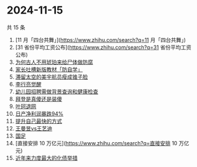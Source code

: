 # 2024-11-15

共 15 条

<!-- BEGIN ZHIHUSEARCH -->
<!-- 最后更新时间 Fri Nov 15 2024 08:57:59 GMT+0800 (China Standard Time) -->
1. [11 月「四台共舞」](https://www.zhihu.com/search?q=11 月「四台共舞」)
1. [31 省份平均工资公布](https://www.zhihu.com/search?q=31 省份平均工资公布)
1. [为何古人不用琥珀来给尸体做防腐](https://www.zhihu.com/search?q=为何古人不用琥珀来给尸体做防腐)
1. [家长吐槽新版教材「防自学」](https://www.zhihu.com/search?q=家长吐槽新版教材「防自学」)
1. [滞留太空的美宇航员瘦成锥子脸](https://www.zhihu.com/search?q=滞留太空的美宇航员瘦成锥子脸)
1. [李行亮觉醒](https://www.zhihu.com/search?q=李行亮觉醒)
1. [幼儿园招聘需做背景查询和健康检查](https://www.zhihu.com/search?q=幼儿园招聘需做背景查询和健康检查)
1. [拜登是真傻还是装傻](https://www.zhihu.com/search?q=拜登是真傻还是装傻)
1. [叶珂退网](https://www.zhihu.com/search?q=叶珂退网)
1. [日产净利润暴跌94%](https://www.zhihu.com/search?q=日产净利润暴跌94%)
1. [提升自己最快的方式](https://www.zhihu.com/search?q=提升自己最快的方式)
1. [王曼昱vs王艺迪](https://www.zhihu.com/search?q=王曼昱vs王艺迪)
1. [国足](https://www.zhihu.com/search?q=国足)
1. [直接安排 10 万亿元](https://www.zhihu.com/search?q=直接安排 10 万亿元)
1. [近年来力度最大的化债举措](https://www.zhihu.com/search?q=近年来力度最大的化债举措)
<!-- END ZHIHUSEARCH -->

